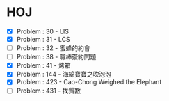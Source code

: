 # HOJ
* [x] Problem : 30 - LIS
* [x] Problem : 31 - LCS
* [ ] Problem : 32 - 蜜蜂的約會
* [ ] Problem : 38 - 職棒簽約問題
* [x] Problem : 41 - 烤箱
* [x] Problem : 144 - 海綿寶寶之吹泡泡
* [x] Problem : 423 - Cao-Chong Weighed the Elephant
* [ ] Problem : 431 - 找質數
